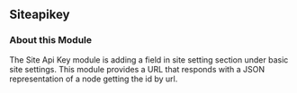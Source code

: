 Siteapikey
---------------

### About this Module

The Site Api Key module is adding a field in site setting section under basic site settings.
This module provides a URL that responds with a JSON representation of a node getting the id by url.